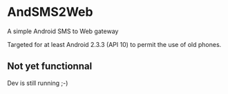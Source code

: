 # AndSMS2Web
A simple Android SMS to Web gateway

Targeted for at least Android 2.3.3 (API 10) to permit the use of old phones.

## Not yet functionnal

Dev is still running ;-)

